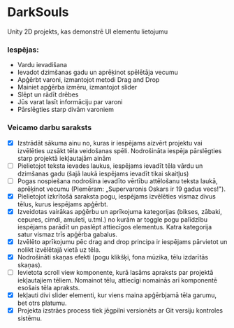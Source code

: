 # DarkSouls
Unity 2D projekts, kas demonstrē UI elementu lietojumu
### Iespējas:
- Vardu ievadišana
- Ievadot dzimšanas gadu un aprēķinot spēlētāja vecumu
- Apģērbt varoni, izmantojot metodi Drag and Drop
- Mainiet apģērba izmēru, izmantojot slider
- Slēpt un rādīt drēbes
- Jūs varat lasīt informāciju par varoni
- Pārslēgties starp divām varoniem
### Veicamo darbu saraksts
- [x] Izstrādāt sākuma ainu no, kuras ir iespējams aizvērt projektu vai izvēlēties uzsākt tēla veidošanas spēli. Nodrošināta iespēja pārslēgties starp projektā iekļautajām ainām
- [ ] Pielietojot teksta ievades laukus, iespējams ievadīt tēla vārdu un dzimšanas gadu (šajā laukā iespējams ievadīt tikai skaitļus)
- [ ] Pogas nospiešana nodrošina ievadīto vērtību attēlošanu teksta laukā, aprēķinot vecumu (Piemēram: „Supervaronis Oskars ir 19 gadus vecs!").
- [x] Pielietojot izkrītošā saraksta pogu, iespējams izvēlēties vismaz divus tēlus, kurus iespējams apģērbt.
- [x] Izveidotas vairākas apģērbu un aprīkojuma kategorijas (bikses, zābaki, cepures, cimdi, amuleti, u.tml.) no kurām ar toggle pogu palīdzību iespējams parādīt un paslēpt attiecīgos elementus. Katra kategorija satur vismaz trīs apģērba gabalus.
- [x] Izvēlēto aprīkojumu pēc drag and drop principa ir iespējams pārvietot un nolikt izvēlētajā vietā uz tēla.
- [x] Nodrošināti skaņas efekti (pogu klikšķi, fona mūzika, tēlu izdarītās skaņas).
- [ ] Ievietota scroll view komponente, kurā lasāms apraksts par projektā iekļautajiem tēliem. Nomainot tēlu, attiecīgi nomainās arī komponentē esošais tēla apraksts.
- [x] Iekļauti divi slider elementi, kur viens maina apģērbjamā tēla garumu, bet otrs platumu.
- [x] Projekta izstrāes process tiek jēgpilni versionēts ar Git versiju kontroles sistēmu.
